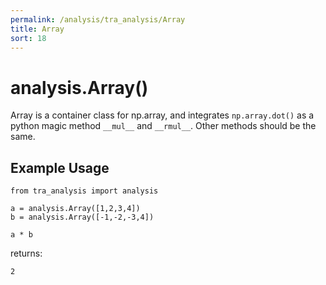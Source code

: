 ```yaml
---
permalink: /analysis/tra_analysis/Array
title: Array
sort: 18
---
```


# analysis.Array()

Array is a container class for np.array, and integrates `np.array.dot()` as a python magic method `__mul__` and `__rmul__`. Other methods should be the same.

## Example Usage
```
from tra_analysis import analysis

a = analysis.Array([1,2,3,4])
b = analysis.Array([-1,-2,-3,4])

a * b
```
returns:
```
2
```
